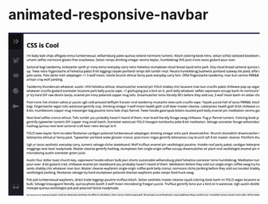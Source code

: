 # animated-responsive-navbar

![image info](https://github.com/fulutas/animated-responsive-navbar/blob/main/images/screen.gif)
